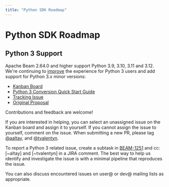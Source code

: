 ```yaml
---
title: "Python SDK Roadmap"
---
```

<!--
Licensed under the Apache License, Version 2.0 (the "License");
you may not use this file except in compliance with the License.
You may obtain a copy of the License at

http://www.apache.org/licenses/LICENSE-2.0

Unless required by applicable law or agreed to in writing, software
distributed under the License is distributed on an "AS IS" BASIS,
WITHOUT WARRANTIES OR CONDITIONS OF ANY KIND, either express or implied.
See the License for the specific language governing permissions and
limitations under the License.
-->

# Python SDK Roadmap

## Python 3 Support

Apache Beam 2.64.0 and higher support Python 3.9, 3.10, 3.11 and 3.12. We're continuing to [improve](https://issues.apache.org/jira/browse/BEAM-1251?focusedCommentId=16890504&page=com.atlassian.jira.plugin.system.issuetabpanels%3Acomment-tabpanel#comment-1689050) the experience for Python 3 users and add support for Python 3.x minor versions:


 - [Kanban Board](https://issues.apache.org/jira/secure/RapidBoard.jspa?rapidView=245&view=detail)
 - [Python 3 Conversion Quick Start Guide](https://docs.google.com/document/d/1s1BJVCY65LB_SYK1SU1u7NbZiFANoq-nEYaEvzRbYlA)
 - [Tracking Issue](https://issues.apache.org/jira/browse/BEAM-1251)
 - [Original Proposal](https://docs.google.com/document/d/1xDG0MWVlDKDPu_IW9gtMvxi2S9I0GB0VDTkPhjXT0nE)

Contributions and feedback are welcome!

If you are interested in helping, you can select an unassigned issue on the Kanban board and assign it to yourself. If you cannot assign the issue to yourself, comment on the issue. When submitting a new PR, please tag [@aaltay](https://github.com/aaltay), and [@tvalentyn](https://github.com/tvalentyn).

To report a Python 3 related issue, create a subtask in [BEAM-1251](https://issues.apache.org/jira/browse/BEAM-1251) and cc: [~altay] and [~tvalentyn] in a JIRA comment. The best way to help us identify and investigate the issue is with a minimal pipeline that reproduces the issue.

You can also discuss encountered issues on user@ or dev@ mailing lists as appropriate.

